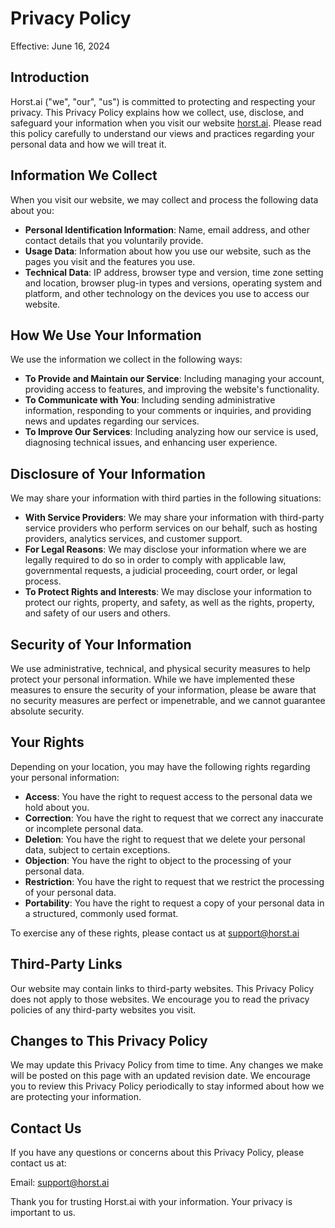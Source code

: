 # Privacy Policy

Effective: June 16, 2024

## Introduction

Horst.ai ("we", "our", "us") is committed to protecting and respecting your privacy. This Privacy Policy explains how we collect, use, disclose, and safeguard your information when you visit our website [horst.ai](https://horst.ai). Please read this policy carefully to understand our views and practices regarding your personal data and how we will treat it.

## Information We Collect

When you visit our website, we may collect and process the following data about you:

- **Personal Identification Information**: Name, email address, and other contact details that you voluntarily provide.
- **Usage Data**: Information about how you use our website, such as the pages you visit and the features you use.
- **Technical Data**: IP address, browser type and version, time zone setting and location, browser plug-in types and versions, operating system and platform, and other technology on the devices you use to access our website.

## How We Use Your Information

We use the information we collect in the following ways:

- **To Provide and Maintain our Service**: Including managing your account, providing access to features, and improving the website's functionality.
- **To Communicate with You**: Including sending administrative information, responding to your comments or inquiries, and providing news and updates regarding our services.
- **To Improve Our Services**: Including analyzing how our service is used, diagnosing technical issues, and enhancing user experience.

## Disclosure of Your Information

We may share your information with third parties in the following situations:

- **With Service Providers**: We may share your information with third-party service providers who perform services on our behalf, such as hosting providers, analytics services, and customer support.
- **For Legal Reasons**: We may disclose your information where we are legally required to do so in order to comply with applicable law, governmental requests, a judicial proceeding, court order, or legal process.
- **To Protect Rights and Interests**: We may disclose your information to protect our rights, property, and safety, as well as the rights, property, and safety of our users and others.

## Security of Your Information

We use administrative, technical, and physical security measures to help protect your personal information. While we have implemented these measures to ensure the security of your information, please be aware that no security measures are perfect or impenetrable, and we cannot guarantee absolute security.

## Your Rights

Depending on your location, you may have the following rights regarding your personal information:

- **Access**: You have the right to request access to the personal data we hold about you.
- **Correction**: You have the right to request that we correct any inaccurate or incomplete personal data.
- **Deletion**: You have the right to request that we delete your personal data, subject to certain exceptions.
- **Objection**: You have the right to object to the processing of your personal data.
- **Restriction**: You have the right to request that we restrict the processing of your personal data.
- **Portability**: You have the right to request a copy of your personal data in a structured, commonly used format.

To exercise any of these rights, please contact us at [support@horst.ai](mailto:support@horst.ai)

## Third-Party Links

Our website may contain links to third-party websites. This Privacy Policy does not apply to those websites. We encourage you to read the privacy policies of any third-party websites you visit.

## Changes to This Privacy Policy

We may update this Privacy Policy from time to time. Any changes we make will be posted on this page with an updated revision date. We encourage you to review this Privacy Policy periodically to stay informed about how we are protecting your information.

## Contact Us

If you have any questions or concerns about this Privacy Policy, please contact us at:

Email: [support@horst.ai](mailto:support@horst.ai)

Thank you for trusting Horst.ai with your information. Your privacy is important to us.
